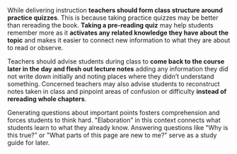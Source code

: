 <p><span style=font-weight: 400;>While delivering instruction </span><strong>teachers should form class structure around practice quizzes</strong><span style=font-weight: 400;>. This is because taking practice quizzes may be better than rereading the book. </span><strong>Taking a pre-reading quiz</strong><span style=font-weight: 400;> may help students remember more as it </span><strong>activates any related knowledge they have about the topic</strong><span style=font-weight: 400;> and makes it easier to connect new information to what they are about to read or observe.</span></p>

<p><span style=font-weight: 400;>Teachers should advise students during class to </span><strong>come back to the course later in the day and flesh out lecture notes</strong><span style=font-weight: 400;> adding any information they did not write down initially and noting places where they didn’t understand something. Concerned teachers may also advise students to reconstruct notes taken in class and pinpoint areas of confusion or difficulty </span><strong>instead of rereading whole chapters</strong><span style=font-weight: 400;>.</span></p>

<p><span style=font-weight: 400;>Generating questions about important points fosters comprehension and forces students to think hard. "Elaboration” in this context connects what students learn to what they already know. Answering questions like "Why is this true?” or "What parts of this page are new to me?” serve as a study guide for later.</span></p>